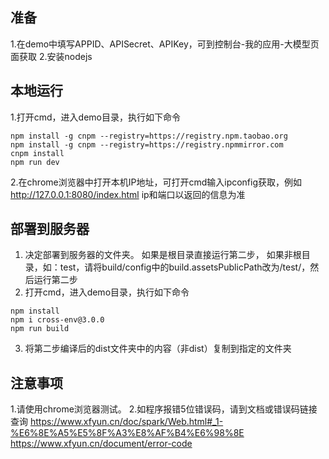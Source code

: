 ## 准备
1.在demo中填写APPID、APISecret、APIKey，可到控制台-我的应用-大模型页面获取
2.安装nodejs

## 本地运行
1.打开cmd，进入demo目录，执行如下命令
 ```
 npm install -g cnpm --registry=https://registry.npm.taobao.org
 npm install -g cnpm --registry=https://registry.npmmirror.com
 cnpm install
 npm run dev 
 ```
2.在chrome浏览器中打开本机IP地址，可打开cmd输入ipconfig获取，例如
http://127.0.0.1:8080/index.html
ip和端口以返回的信息为准

## 部署到服务器
1. 决定部署到服务器的文件夹。
如果是根目录直接运行第二步，
如果非根目录，如：test，请将build/config中的build.assetsPublicPath改为/test/，然后运行第二步
2. 打开cmd，进入demo目录，执行如下命令
 ```
 npm install
 npm i cross-env@3.0.0
 npm run build
 ```
 3. 将第二步编译后的dist文件夹中的内容（非dist）复制到指定的文件夹

## 注意事项
1.请使用chrome浏览器测试。
2.如程序报错5位错误码，请到文档或错误码链接查询
  https://www.xfyun.cn/doc/spark/Web.html#_1-%E6%8E%A5%E5%8F%A3%E8%AF%B4%E6%98%8E
  https://www.xfyun.cn/document/error-code

